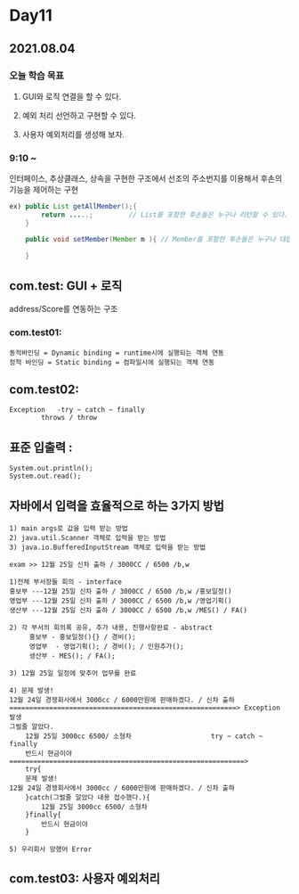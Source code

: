 # Day11


## 2021.08.04

### 오늘 학습 목표 
1) GUI와 로직 연결을 할 수 있다.

2) 예외 처리 선언하고 구현할 수 있다.

3) 사용자 예외처리를 생성해 보자.


### 9:10 ~ 

인터페이스, 추상클래스, 상속을 구현한 구조에서 선조의 주소번지를 이용해서 후손의 기능을 제어하는 구현

```java
ex) public List getAllMember();{
		return .....;		  // List를 포함한 후손들은 누구나 리턴할 수 있다.
	}

	public void setMember(Member m ){ // Member를 포함한 후손들은 누구나 대입할 수 있다.
	
	} 
```	

## com.test: GUI  +  로직
 address/Score를 연동하는 구조

### com.test01:    
 	동적바인딩 = Dynamic binding = runtime시에 실행되는 객체 연동
	정적 바인딩 = Static binding = 컴파일시에 실행되는 객체 연동
			 

## com.test02: 
	Exception	-try ~ catch ~ finally
			throws / throw
			
## 표준 입출력 :
	System.out.println();	
	System.out.read();
			   
## 자바에서 입력을 효율적으로 하는 3가지 방법
	1) main args로 값을 입력 받는 방법
	2) java.util.Scanner 객체로 입력을 받는 방법
	3) java.io.BufferedInputStream 객체로 입력을 받는 방법

	exam >> 12월 25일 신차 출하 / 3000CC / 6500 /b,w
	
	1)전체 부서장들 회의 - interface
	홍보부 ---12월 25일 신차 출하 / 3000CC / 6500 /b,w /홍보일정()
	영업부 ---12월 25일 신차 출하 / 3000CC / 6500 /b,w /영업기획()
	생산부 ---12월 25일 신차 출하 / 3000CC / 6500 /b,w /MES() / FA()
	
	2) 각 부서의 회의록 공유, 추가 내용, 진행사항완료 - abstract
	     홍보부 - 홍보일정(){} / 경비();
	     영업부  - 영업기획(); / 경비(); / 인원추가();
	     생산부 - MES(); / FA(); 
	     
	3) 12월 25일 일정에 맞추어 업무를 완료 
	
	4) 문제 발생! 
	12월 24일 경쟁회사에서 3000cc / 6000만원에 판매하겠다. / 신차 출하 
	=========================================================> Exception 발생
	그럴줄 알았다. 
		12월 25일 3000cc 6500/ 소형차 					try ~ catch ~ finally
		반드시 현금이야 
	===========================================================> 		
		try{
		문제 발생! 
	12월 24일 경쟁회사에서 3000cc / 6000만원에 판매하겠다. / 신차 출하 
		}catch(그럴줄 알았다 내용 접수했다.){
			12월 25일 3000cc 6500/ 소형차
		}finally{
			반드시 현금이야 
		}

	5) 우리회사 망했어 Error 
	
	



## com.test03: 사용자 예외처리








	
